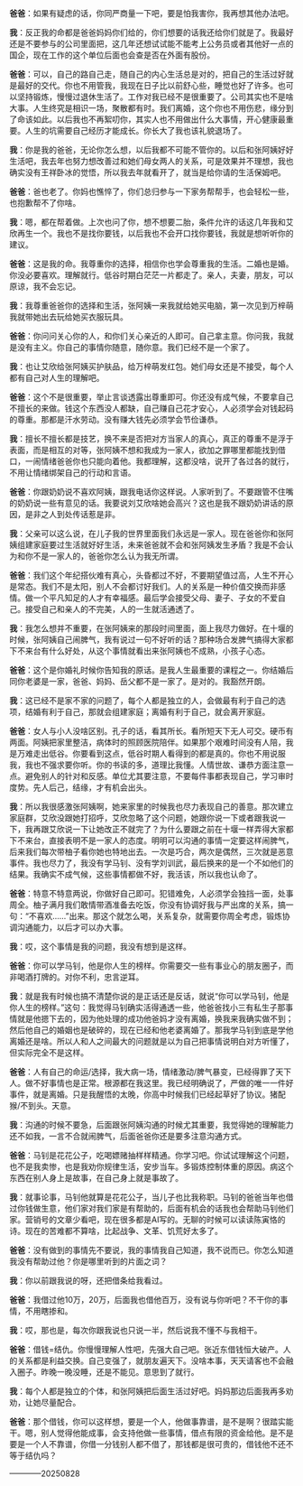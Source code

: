 **爸爸**：如果有疑虑的话，你同严商量一下吧，要是怕我害你，我再想其他办法吧。

**我**：反正我的命都是爸爸妈妈你们给的，你们想要的话我还给你们就是了。我最好还是不要参与的公司里面把，这几年还想试试能不能考上公务员或者其他好一点的国企，现在工作的这个单位后面也会查是否在外面有股份。

**爸爸**：可以，自己的路自己走，随自己的内心生活总是对的，把自己的生活过好就是最好的交代。你也不用管我，我现在日子比以前舒心些，睡觉也好了许多。也可以坚持锻炼，慢慢过退休生活了。工作对我已经不是很重要了。公司其实也不是啥大事。人生终究是相识一场，聚散都有时。我们离婚，这个你也不用伤悲，缘分到了命该如此。以后我也不再絮叨你，其实人也不用做出什么大事情，开心健康最重要。人生的坑需要自己经历才能成长。你长大了我也该礼貌退场了。

**我**：你是我的爸爸，无论你怎么想，以后我都不可能不管你的。以后和张阿姨好好生活吧，我去年也努力想改善过和她们母女两人的关系，可是效果并不理想，我也确实没有王祥卧冰的觉悟，所以我去年就看开了，就当是给你请的生活保姆吧。

**爸爸**：爸也老了。你妈也憔悴了，你们总归参与一下家务帮帮手，也会轻松一些，也抱歉帮不了你啥。

**我**：嗯，都在帮着做。上次也问了你，想不想要二胎，条件允许的话这几年我和艾欣再生一个。我也不是找你要钱，以后我也不会开口找你要钱，我就是想听听你的建议。

**爸爸**：这是我的命。我尊重你的选择，相信你也学会尊重我的生活。二婚也是婚。你没必要喜欢。理解就行。低谷时期白茫茫一片都走了。亲人，夫妻，朋友，可以原谅，我不会忘记。

**我**：我尊重爸爸你的选择和生活，张阿姨一来我就给她买电脑，第一次见到万梓萌我就带她出去玩给她买衣服玩具。

**爸爸**：你问问关心你的人，和你们关心亲近的人即可。自己拿主意。你问我，我就是没有主义。你自己的事情你随意，随你意。我们已经不是一个家了。

**我**：也让艾欣给张阿姨买护肤品，给万梓萌发红包。她们母女还是不接受，每个人都有自己对人生的理解吧。

**爸爸**：这个不是很重要，举止言谈透露出尊重即可。你还没有成气候，不要拿自己不擅长的来做。钱这个东西没人都缺，自己赚自己花才安心，人必须学会对钱起码的尊重。那都是汗水劳动。没有赚大钱先必须学会节俭谦恭。

**我**：擅长不擅长都是技艺，换不来是否把对方当家人的真心，真正的尊重不是浮于表面，而是相互的对等，张阿姨不想和我成为一家人，欲加之罪哪里都能找到借口，一闹情绪爸爸你也只能向着他。我都理解，这都没啥，说开了各过各的就行，不用让情绪绑架自己的行动和言语。

**爸爸**：你跟奶奶说不喜欢阿姨，跟我电话你这样说。人家听到了。不要跟管不住嘴的奶奶说一些有意见的话。我要说刘艾欣啥她会高兴？这也是我不跟奶奶讲话的原因，是非之人到处传话惹是非。

**我**：父亲可以这么说，在儿子我的世界里面我们永远是一家人。现在爸爸你和张阿姨组建家庭要过生活就好好生活，未来爸爸就不会和张阿姨发生矛盾？我是不会认为和你不是一家人的，爸爸你怎么认为我无所谓。

**爸爸**：我们这个年纪搭伙难有真心，头昏都过不好，不要期望值过高，人生不开心是常态。我们不是太阳，别人不会都讨好我们。人的关系是一种价值交换而非感情。做一个平凡知足的人才有幸福感。最后学会接受父母、妻子、子女的不爱自己。接受自己和亲人的不完美，人的一生就活通透了。

**我**：我怎么想并不重要，在张阿姨来的那段时间里面，面上我尽力做好。在十堰的时候，张阿姨自己闹脾气，我有说过一句不好听的话？那种场合发脾气搞得大家都下不来台有什么好处，从这个事情就看出来张阿姨也不成熟，小孩子心态。

**爸爸**：这个是你婚礼时候你告知我的原话。是我人生最重要的课程之一。你结婚后同你老婆是一家，爸爸、妈妈、岳父都不是一家了。是对的。我豁然开朗。

**我**：这已经不是家不家的问题了，每个人都是独立的人，会做最有利于自己的选项，结婚有利于自己，那就会组建家庭；离婚有利于自己，就会离开家庭。

**爸爸**：女人与小人没啥区别。孔子的话，看其所长。看所短天下无人可交。硬币有两面。阿姨把家里整洁，病体时的照顾医院陪伴。如果那个艰难时间没有人陪，我是万难走出低谷。你要看到这点，低谷时期人看得到的都是真的。你也不用说服我，我也不强求要你听。你的书读的多，道理比我懂。人情世故、谦恭方面注意一点。避免别人的针对和反感。单位尤其要注意，不要每件事都表现自己，学习审时度势。先人后己，结缘，才有机会出头。

**我**：所以我很感激张阿姨啊，她来家里的时候我也尽力表现自己的善意。那次建立家庭群，艾欣没跟她打招呼，艾欣忽略了这个问题，她跟你说一下或者跟我说一下，我再跟艾欣说一下让她改正不就完了？为什么要跟之前在十堰一样弄得大家都下不来台，直接表明不是一家人的态度。明明可以沟通的事情一定要这样闹脾气，后来我们每次带柚子看你她也特地出去。一次是巧合，两次是偶然，三次就是恶意事件。我也尽力了，我没有学马钊、没有学刘训武，最后换来的是一个不如他们的结果。我确实不成气候，这些事情都做不好，我活该，所以我也认命了。

**爸爸**：特意不特意两说，你做好自己即可。犯错难免，人必须学会独挡一面，处事周全。柚子满月我们敢情带酒准备去吃饭，你没有协调好我与严出席的关系，搞一句：“不喜欢……”出来。那这个就怎么喝，关系复杂，就需要你周全考虑，锻炼协调沟通能力，以后才可以办大事。

**我**：哎，这个事情是我的问题，我没有想到是这样。

**爸爸**：你可以学马钊，他是你人生的榜样。你需要交一些有事业心的朋友圈子，而非喝酒打牌的。对你不利，忠言逆耳。

**我**：就是我有时候也搞不清楚你说的是正话还是反话，就说“你可以学马钊，他是你人生的榜样。”这句：我觉得马钊确实活得通透一些，他爸爸找小三有私生子那事情就是他摁下去的，因为他处理的成功他爸妈才没有离婚，换我来我确实做不到；然后他自己的婚姻也是破碎的，现在已经和他老婆离婚了。那我学马钊到底是学他离婚还是啥。所以人和人之间最大的问题就是以为自己把事情说明白对方听懂了，但实际完全不是这样。

**爸爸**：人有自己的命运/选择，我大病一场，情绪激动/脾气暴变，已经得罪了天下人。做不好事情也是正常。根源都在我这里。我已经明确说了，严做的唯一一件好事件，就是离婚。只是我醒悟的太晚，你高中时候我们已经起草好了协议。猪配猴/不到头。天意。

**我**：沟通的时候不要急，后面跟张阿姨沟通的时候尤其重要，我觉得她的理解能力还不如我，一言不合就闹脾气，后面爸爸你还是要多注意沟通方式。

**爸爸**：马钊是花花公子，吃喝嫖赌抽样样精通。你学习吧。你试试理解这个问题，也不是我卖惨，也是我劝你规律生活，安步当车。多锻炼控制体重的原因。病这个东西在别人身上是故事，在自己身上就是事故了。

**我**：就事论事，马钊他就算是花花公子，当儿子也比我称职。马钊的爸爸当年也借过你钱做生意，他们家对我们家是有帮助的，后面有机会的话我也会帮助马钊他们家。营销号的文章少看吧，现在很多都是AI写的。无聊的时候可以读读陈寅恪的诗。现在的苦难都不算啥，比起战争、文革、饥荒好太多了。

**爸爸**：没有做到的事情先不要说，我的事情我自己知道，我不说而已。你怎么知道我没有帮助过他？你是哪里听到的片面之词？

**我**：你以前跟我说的呀，还把借条给我看过。

**爸爸**：我借过他10万，20万，后面我也借他百万，没有说与你听吧？不干你的事情，不用瞎掺和。

**我**：哎，那也是，每次你跟我说也只说一半，然后说我不懂不与我相干。

**爸爸**：借钱=结仇。你慢慢理解人性吧，先强大自己吧。张近东借钱恒大破产。人的关系都是利益交换。自己变强了，就朋友遍天下。没啥本事，天天请客也不会融入圈子。昨晚一晚没睡，还是不能见。意思到了就行。

**我**：每个人都是独立的个体，和张阿姨把后面生活过好吧。妈妈那边后面我再多劝劝，让她尽量配合。

**爸爸**：那个借钱，你可以这样想，要是一个人，他做事靠谱，是不是啊？很踏实能干。嗯，别人觉得他能成事，会支持他做一些事情，借点有限的资金给他。是不是要是一个人不靠谱，你借一分钱别人都不借了，那钱都是很可贵的，借钱他不还不等于结仇吗？

————20250828
